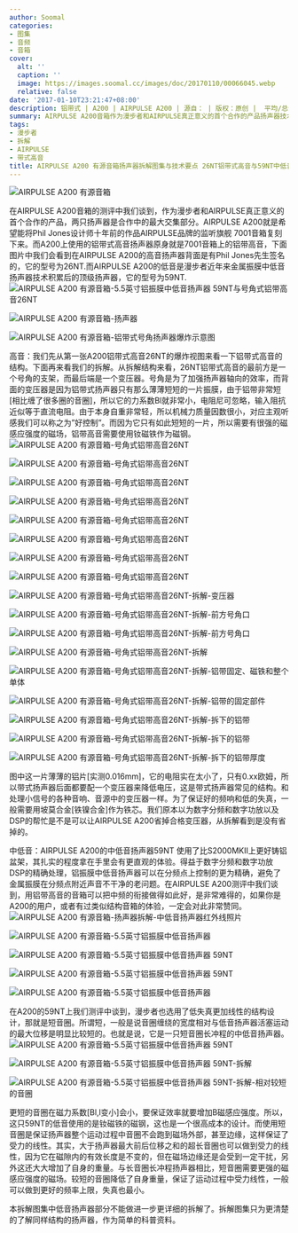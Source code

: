```yaml
---
author: Soomal
categories:
- 图集
- 音频
- 音箱
cover:
  alt: ''
  caption: ''
  image: https://images.soomal.cc/images/doc/20170110/00066045.webp
  relative: false
date: '2017-01-10T23:21:47+08:00'
description: 铝带式 | A200 | AIRPULSE A200 | 源自： | 版权：原创 |  平均/总评分：08.66/407
summary: AIRPULSE A200音箱作为漫步者和AIRPULSE真正意义的首个合作的产品扬声器技术是合作中的关键。A200的高音扬声器为号角铝带式高音，是复刻十年前AIRPULSE旗舰型号，而短音圈的低音也是高成本设计……
tags:
- 漫步者
- 拆解
- AIRPULSE
- 带式高音
title: AIRPULSE A200 有源音箱扬声器拆解图集与技术要点 26NT铝带式高音与59NT中低音扬声器图集
---
```


![AIRPULSE A200 有源音箱](https://images.soomal.cc/images/doc/20161026/00063958.webp)



在AIRPULSE A200音箱的测评中我们谈到，作为漫步者和AIRPULSE真正意义的首个合作的产品，两只扬声器是合作中的最大交集部分。AIRPULSE A200就是希望能将Phil Jones设计师十年前的作品AIRPULSE品牌的监听旗舰 7001音箱复刻下来。而A200上使用的铝带式高音扬声器原身就是7001音箱上的铝带高音，下面图片中我们会看到在AIRPULSE A200的高音扬声器背面是有Phil Jones先生签名的，它的型号为26NT.而AIRPULSE A200的低音是漫步者近年来金属振膜中低音扬声器技术积累后的顶级扬声器，它的型号为59NT.
![AIRPULSE A200 有源音箱-5.5英寸铝振膜中低音扬声器 59NT与号角式铝带高音26NT](https://images.soomal.cc/images/doc/20170110/00066037.webp)




![AIRPULSE A200 有源音箱-扬声器](https://images.soomal.cc/images/doc/20170110/00066019.webp)




![AIRPULSE A200 有源音箱-铝带式号角扬声器爆炸示意图](https://images.soomal.cc/images/doc/20161108/00064279.webp)




高音：我们先从第一张A200铝带式高音26NT的爆炸视图来看一下铝带式高音的结构。下面再来看我们的拆解。从拆解结构来看，26NT铝带式高音的最前方是一个号角的支架，而最后端是一个变压器。号角是为了加强扬声器轴向的效率，而背面的变压器是因为铝带式扬声器只有那么薄薄短短的一片振膜，由于铝带非常短[相比缠了很多圈的音圈]，所以它的力系数Bl就非常小，电阻尼可忽略，输入阻抗近似等于直流电阻。由于本身自重非常轻，所以机械力质量因数很小，对应主观听感我们可以称之为”好控制”。而因为它只有如此短短的一片，所以需要有很强的磁感应强度的磁场，铝带高音需要使用钕磁铁作为磁钢。
![AIRPULSE A200 有源音箱-号角式铝带高音26NT](https://images.soomal.cc/images/doc/20170110/00066020.webp)




![AIRPULSE A200 有源音箱-号角式铝带高音26NT](https://images.soomal.cc/images/doc/20170110/00066021.webp)




![AIRPULSE A200 有源音箱-号角式铝带高音26NT](https://images.soomal.cc/images/doc/20170110/00066022.webp)




![AIRPULSE A200 有源音箱-号角式铝带高音26NT](https://images.soomal.cc/images/doc/20170110/00066023.webp)




![AIRPULSE A200 有源音箱-号角式铝带高音26NT](https://images.soomal.cc/images/doc/20170110/00066024.webp)




![AIRPULSE A200 有源音箱-号角式铝带高音26NT](https://images.soomal.cc/images/doc/20170110/00066025.webp)




![AIRPULSE A200 有源音箱-号角式铝带高音26NT](https://images.soomal.cc/images/doc/20170110/00066026.webp)




![AIRPULSE A200 有源音箱-号角式铝带高音26NT](https://images.soomal.cc/images/doc/20170110/00066027.webp)




![AIRPULSE A200 有源音箱-号角式铝带高音26NT-拆解-变压器](https://images.soomal.cc/images/doc/20170110/00066028.webp)




![AIRPULSE A200 有源音箱-号角式铝带高音26NT-拆解-前方号角口](https://images.soomal.cc/images/doc/20170110/00066029.webp)




![AIRPULSE A200 有源音箱-号角式铝带高音26NT-拆解-前方号角口](https://images.soomal.cc/images/doc/20170110/00066041.webp)




![AIRPULSE A200 有源音箱-号角式铝带高音26NT-拆解](https://images.soomal.cc/images/doc/20170110/00066030.webp)




![AIRPULSE A200 有源音箱-号角式铝带高音26NT-拆解-铝带固定、磁铁和整个单体](https://images.soomal.cc/images/doc/20170110/00066031.webp)




![AIRPULSE A200 有源音箱-号角式铝带高音26NT-拆解-铝带的固定部件](https://images.soomal.cc/images/doc/20170110/00066032.webp)




![AIRPULSE A200 有源音箱-号角式铝带高音26NT-拆解-拆下的铝带](https://images.soomal.cc/images/doc/20170110/00066033.webp)




![AIRPULSE A200 有源音箱-号角式铝带高音26NT-拆解-拆下的铝带](https://images.soomal.cc/images/doc/20170110/00066042.webp)




![AIRPULSE A200 有源音箱-号角式铝带高音26NT-拆解-拆下的铝带厚度](https://images.soomal.cc/images/doc/20170110/00066034.webp)




图中这一片薄薄的铝片[实测0.016mm]，它的电阻实在太小了，只有0.xx欧姆，所以带式扬声器后面都要配一个变压器来降低电压，这是带式扬声器常见的结构。和处理小信号的各种音响、音源中的变压器一样。为了保证好的频响和低的失真，一般需要用坡莫合金[铁镍合金]作为铁芯。我们原本以为数字分频和数字功放以及DSP的帮忙是不是可以让AIRPULSE A200省掉合格变压器，从拆解看到是没有省掉的。

中低音：AIRPULSE A200的中低音扬声器59NT 使用了比S2000MKII上更好铸铝盆架，其扎实的程度拿在手里会有更直观的体验。得益于数字分频和数字功放DSP的精确处理，铝振膜中低音扬声器可以在分频点上控制的更为精确，避免了金属振膜在分频点附近声音不干净的老问题。在AIRPULSE A200测评中我们谈到，用铝带高音的音箱可以把中频的衔接做得如此好，是非常难得的，如果你是A200的用户，或者有过类似结构音箱的体验，一定会对此非常赞同。
![AIRPULSE A200 有源音箱-扬声器拆解-中低音扬声器红外线照片](https://images.soomal.cc/images/doc/20170110/00066018.webp)




![AIRPULSE A200 有源音箱-5.5英寸铝振膜中低音扬声器](https://images.soomal.cc/images/doc/20170110/00066036.webp)




![AIRPULSE A200 有源音箱-5.5英寸铝振膜中低音扬声器 59NT](https://images.soomal.cc/images/doc/20170110/00066043.webp)




![AIRPULSE A200 有源音箱-5.5英寸铝振膜中低音扬声器 59NT](https://images.soomal.cc/images/doc/20170110/00066044.webp)




![AIRPULSE A200 有源音箱-5.5英寸铝振膜中低音扬声器](https://images.soomal.cc/images/doc/20170110/00066035.webp)




在A200的59NT上我们测评中谈到，漫步者也选用了低失真更加线性的结构设计，那就是短音圈。所谓短，一般是说音圈缠绕的宽度相对与低音扬声器活塞运动的最大位移是明显比较短的。也就是说，它是一只短音圈长冲程的中低音扬声器。
![AIRPULSE A200 有源音箱-5.5英寸铝振膜中低音扬声器 59NT](https://images.soomal.cc/images/doc/20170110/00066038.webp)




![AIRPULSE A200 有源音箱-5.5英寸铝振膜中低音扬声器 59NT-拆解](https://images.soomal.cc/images/doc/20170110/00066039.webp)




![AIRPULSE A200 有源音箱-5.5英寸铝振膜中低音扬声器 59NT-拆解-相对较短的音圈](https://images.soomal.cc/images/doc/20170110/00066040.webp)




更短的音圈在磁力系数[Bl,l变小]会小，要保证效率就要增加B磁感应强度。所以，这只59NT的低音使用的是钕磁铁的磁钢，这也是一个很高成本的设计。而使用短音圈是保证扬声器整个运动过程中音圈不会跑到磁场外部，甚至边缘，这样保证了受力的线性。其实，大于扬声器最大前后位移之和的超长音圈也可以做到受力的线性，因为它在磁隙内的有效长度是不变的，但在磁场边缘还是会受到一定干扰，另外这还大大增加了自身的重量。与长音圈长冲程扬声器相比，短音圈需要更强的磁感应强度的磁场。较短的音圈降低了自身重量，保证了运动过程中受力线性，一般可以做到更好的频率上限，失真也最小。

本拆解图集中低音扬声器部分不能做进一步更详细的拆解了。拆解图集只为更清楚的了解同样结构的扬声器，作为简单的科普资料。